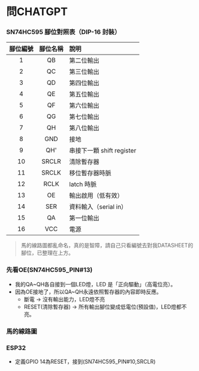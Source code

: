 # 問CHATGPT

### SN74HC595 腳位對照表（DIP-16 封裝）

| 腳位編號 | 腳位名稱 | 說明                        |
|:--------:|:--------:|:----------------------------|
| 1        | QB       | 第二位輸出                  |
| 2        | QC       | 第三位輸出                  |
| 3        | QD       | 第四位輸出                  |
| 4        | QE       | 第五位輸出                  |
| 5        | QF       | 第六位輸出                  |
| 6        | QG       | 第七位輸出                  |
| 7        | QH       | 第八位輸出                  |
| 8        | GND      | 接地                        |
| 9        | QH'      | 串接下一顆 shift register    |
| 10       | SRCLR    | 清除暫存器                  |
| 11       | SRCLK    | 移位暫存器時脈              |
| 12       | RCLK     | latch 時脈                  |
| 13       | OE       | 輸出啟用（低有效）          |
| 14       | SER      | 資料輸入（serial in）       |
| 15       | QA       | 第一位輸出                  |
| 16       | VCC      | 電源                        |
> 馬的線路圖都亂命名，真的是智障，請自己只看編號去對我DATASHEET的腳位，已整理在上方。

### 先看OE(SN74HC595_PIN#13)
+ 我的QA~QH各自接到一個LED燈，LED 是「正向驅動」（高電位亮）。
+ 因為OE接地了，所以QA~QH永遠依照暫存器的內容即時反應。
  + 斷電 -> 沒有輸出能力，LED燈不亮
  + RESET(清除暫存器) -> 所有輸出腳位變成低電位(預設值)，LED燈都不亮。

### 馬的線路圖
### ESP32
+ 定義GPIO 14為RESET，接到(SN74HC595_PIN#10,SRCLR)
